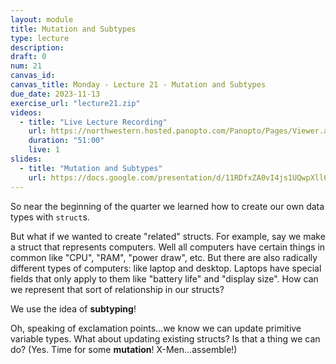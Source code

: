 ```yaml
---
layout: module
title: Mutation and Subtypes
type: lecture
description:
draft: 0
num: 21
canvas_id:
canvas_title: Monday - Lecture 21 - Mutation and Subtypes
due_date: 2023-11-13
exercise_url: "lecture21.zip"
videos:
  - title: "Live Lecture Recording"
    url: https://northwestern.hosted.panopto.com/Panopto/Pages/Viewer.aspx?id=2f9bbf5d-bbc8-41be-94de-b0780012e3d9
    duration: "51:00"
    live: 1
slides:
  - title: "Mutation and Subtypes"
    url: https://docs.google.com/presentation/d/11RDfxZA0vI4js1UQwpXll6heKIZdnq4UMxPqsFyc784/edit?usp=sharing
---
```


So near the beginning of the quarter we learned how to create our own data types with `struct`s.

But what if we wanted to create "related" structs. For example, say we make a struct that represents computers. Well all computers have certain things in common like "CPU", "RAM", "power draw", etc. But there are also radically different types of computers: like laptop and desktop. Laptops have special fields that only apply to them like "battery life" and "display size". How can we represent that sort of relationship in our structs?

We use the idea of **subtyping**!

Oh, speaking of exclamation points...we know we can update primitive variable types. What about updating existing structs? Is that a thing we can do? (Yes. Time for some **mutation**! X-Men...assemble!)
